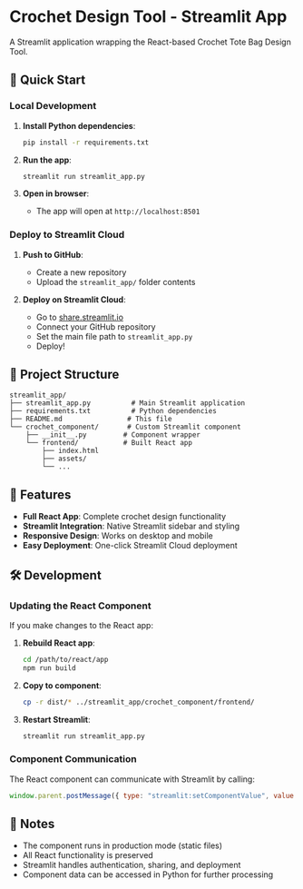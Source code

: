 # Crochet Design Tool - Streamlit App

A Streamlit application wrapping the React-based Crochet Tote Bag Design Tool.

## 🚀 Quick Start

### Local Development

1. **Install Python dependencies**:
   ```bash
   pip install -r requirements.txt
   ```

2. **Run the app**:
   ```bash
   streamlit run streamlit_app.py
   ```

3. **Open in browser**:
   - The app will open at `http://localhost:8501`

### Deploy to Streamlit Cloud

1. **Push to GitHub**:
   - Create a new repository
   - Upload the `streamlit_app/` folder contents

2. **Deploy on Streamlit Cloud**:
   - Go to [share.streamlit.io](https://share.streamlit.io)
   - Connect your GitHub repository
   - Set the main file path to `streamlit_app.py`
   - Deploy!

## 📁 Project Structure

```
streamlit_app/
├── streamlit_app.py          # Main Streamlit application
├── requirements.txt          # Python dependencies
├── README.md                # This file
└── crochet_component/       # Custom Streamlit component
    ├── __init__.py         # Component wrapper
    └── frontend/           # Built React app
        ├── index.html
        ├── assets/
        └── ...
```

## 🎯 Features

- **Full React App**: Complete crochet design functionality
- **Streamlit Integration**: Native Streamlit sidebar and styling
- **Responsive Design**: Works on desktop and mobile
- **Easy Deployment**: One-click Streamlit Cloud deployment

## 🛠 Development

### Updating the React Component

If you make changes to the React app:

1. **Rebuild React app**:
   ```bash
   cd /path/to/react/app
   npm run build
   ```

2. **Copy to component**:
   ```bash
   cp -r dist/* ../streamlit_app/crochet_component/frontend/
   ```

3. **Restart Streamlit**:
   ```bash
   streamlit run streamlit_app.py
   ```

### Component Communication

The React component can communicate with Streamlit by calling:
```javascript
window.parent.postMessage({ type: "streamlit:setComponentValue", value: data }, "*");
```

## 📝 Notes

- The component runs in production mode (static files)
- All React functionality is preserved
- Streamlit handles authentication, sharing, and deployment
- Component data can be accessed in Python for further processing
